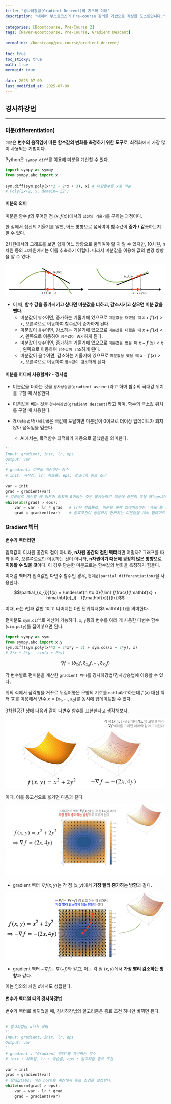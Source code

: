 ```yaml
---
title: "경사하강법(Gradient Descent)의 기초와 이해"
description: "네이버 부스트코스의 Pre-course 강의를 기반으로 작성한 포스트입니다."

categories: [Boostcourse, Pre-Course 2]
tags: [Naver-Boostcourse, Pre-Course, Gradient Descent]

permalink: /boostcamp/pre-course/gradient-descent/

toc: true
toc_sticky: true
math: true
mermaid: true

date: 2025-07-09
last_modified_at: 2025-07-09
---
```


## 경사하강법
--------

### 미분(differentiation)

`미분`은 **변수의 움직임에 따른 함수값의 변화를 측정하기 위한 도구**로, 최적화에서 가장 많이 사용되는 기법이다.

Python은 `sympy.diff`를 이용해 미분을 계산할 수 있다.

```python
import sympy as sympy
from sympy.abc import x

sym.diff(sym.poly(x**2 + 2*x + 3), x) # 다항함수를 x로 미분
# Poly(2x+2, x, domain='ZZ')
```

#### 미분의 의미

미분은 함수 $f$의 주어진 점 $(x, f(x))$에서의 `접선의 기울기`를 구하는 과정이다.

한 점에서 접선의 기울기를 알면, 어느 방향으로 움직여야 함수값이 **증가 / 감소**하는지 알 수 있다.

2차원에서의 그래프를 보면 쉽게 어느 방향으로 움직여야 할 지 알 수 있지만, 10차원, n차원 등의 고차원에서는 이를 추측하기 어렵다. 따라서 미분값을 이용해 값의 변경 방향을 알 수 있다.

<img src="../assets/img/post/naver-boostcamp/differentiation.png">

- 이 때, **함수 값을 증가시키고 싶다면 미분값을 더하고, 감소시키고 싶으면 미분 값을 뺀다.**
    - 미분값이 `양수`이면, 증가하는 기울기에 있으므로 `미분값을 더했을 때` $x + f'(x) > x$, 오른쪽으로 이동하여 함수값이 증가하게 된다.
    - 미분값이 `음수`이면, 감소하는 기울기에 있으므로 `미분값을 더했을 때` $x + f'(x) < x$, 왼쪽으로 이동하여 `함수값이 증가`하게 된다.
    - 미분값이 `양수`이면, 증가하는 기울기에 있으므로 `미분값을 뺐을 때` $x-f'(x) < x$ , 왼쪽으로 이동하여 `함수값이 감소`하게 된다.
    - 미분값이 음수이면, 감소하는 기울기에 있으므로 `미분값을 뺐을 때` $x-f'(x) > x$, 오른쪽으로 이동하여 `함수값이 감소`하게 된다.


#### 미분을 어디에 사용할까? - 경사법

- 미분값을 더하는 것을 `경사상승법(gradient ascent)`라고 하며 함수의 극대값 위치를 구할 때 사용한다.
- 미분값을 빼는 것을 `경사하강법(gradient descent)`라고 하며, 함수의 극소값 위치를 구할 때 사용한다.

- `경사상승법`/`경사하강법`은 극값에 도달하면 미분값이 0이므로 더이상 업데이트가 되지 않아 움직임을 멈춘다.
    - AI에서는, 목적함수 최적화가 자동으로 끝났음을 의미한다.

```python
'''
Input: gradient, init, lr, eps
Output: var
'''
# gradient: 미분을 계산하는 함수
# init: 시작점, lr: 학습률, eps: 알고리즘 종료 조건

var = init
grad = gradient(var)
# 컴퓨터로 계산할 때 미분이 정확히 0이되는 것은 불가능하기 떄문에 충분히 작을 때(eps보다 작을때) 종료하는 조건이 필요
while(abs(grad) > eps):
    var = var - lr * grad   # lr은 학습률로, 미분을 통해 업데이트하는 '속도'를 조절
    grad = gradient(var)    # 종료조건이 성립하기 전까지는 미분값을 계속 업데이트
```

### Gradient 벡터

#### 변수가 벡터라면 

입력값이 이차원 공간의 점이 아니라, **n차원 공간의 점인 벡터**라면 어떨까? 그래프를 따라 왼쪽, 오른쪽으로만 이동하는 것이 아니라, **n차원이기 때문에 굉장히 많은 방향으로 이동할 수 있을 것**이다. 이 경우 단순한 미분으로는 함수값의 변화을 측정하기 힘들다.

이처럼 벡터가 입력값인 다변수 함수인 경우, `편미분(partial differentiation)`을 사용한다.

$$\partial_{x_{i}}f(x) = \underset{h \to 0}{\lim} {\frac{f(\mathbf{x} + h\mathbf{e}_i) - f(\mathbf{x})}{h}}$$

이때, $\mathbf{e}_i$는 $i$번째 값만 1이고 나머지는 0인 단위벡터($\mathbf{I})를 의미한다.

편미분도 `sym.diff`로 계산이 가능하다. `x`, `y`등의 변수를 여러 개 사용한 다변수 함수(`sim.poly`)를 집어넣으면 된다.

```python
import sympy as sym
from sympy.abc import x,y
sym.diff(sym.poly(x**2 + 2*x*y + 3) + sym.cos(x + 2*y), x)
# 2*x + 2*y − sin(x + 2*y)
```

$$\nabla{f} = (\partial_{x_{1}}f, \partial_{x_{d}}f, \cdots, \partial_{x_{d}}f) $$

각 변수별로 편미분을 계산한 `gradient 벡터`를 경사하강법/경사상승법에 이용할 수 있다.

위의 식에서 삼각형을 거꾸로 뒤집어놓은 모양의 기호를 `nabla`라고하는데 $f'(x)$ 대신 벡터 $\nabla$를 이용해서 변수 $x = (x_1, \cdots , x_d)$를 동시에 업데이트할 수 있다.

3차원공간 상에 다음과 같이 다변수 함수를 표현한다고 생각해보자.

<img src="../assets/img/post/naver-boostcamp/gradient_vector_1.png">

이때, 이를 등고선으로 옮기면 다음과 같다.


<img src="../assets/img/post/naver-boostcamp/gradient_vector_2.png">

- gradient 벡터 $\nabla{f(x, y)}$는 각 점 $(x, y)$에서 **가장 빨리 증가하는 방향**과 같다.

<img src="../assets/img/post/naver-boostcamp/gradient_vector_3.png">

- gradient 벡터 $-\nabla{f}$는 $\nabla{(-f)}$와 같고, 이는 각 점 $(x, y)$에서 **가장 빨리 감소하는 방향**과 같다.

이는 임의의 차원 $d$에서도 성립한다.

#### 변수가 벡터일 때의 경사하강법

변수가 벡터로 바뀌었을 때, 경사하강법의 알고리즘은 종료 조건 하나만 바뀌면 된다.

```python

# 경사하강법 with 벡터
'''
Input: gradient, init, lr, eps
Output: var
'''
# gradient : "Gradient 벡터"를 계산하는 함수
# init : 시작점, lr : 학습률, eps : 알고리즘 종료 조건

var = init
grad = gradient(var)
# 절대값(abs) 대신 norm을 계산해서 종료 조건을 설정한다.
while(norm(grad) > eps):
    var = var - lr * grad
    grad = gradient(var)
```